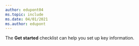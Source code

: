 ```yaml
---
author: edupont04
ms.topic: include
ms.date: 04/01/2021
ms.author: edupont
---
```

The **Get started** checklist can help you set up key information.  
